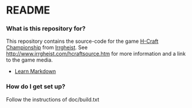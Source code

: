 # README #

### What is this repository for? ###

This repository contains the source-code for the game [H-Craft Championship](http://www.irrgheist.com/games.htm) from [Irrgheist](http://www.irrgheist.com).
See http://www.irrgheist.com/hcraftsource.htm for more information and a link to the game media.
* [Learn Markdown](https://bitbucket.org/tutorials/markdowndemo)

### How do I get set up? ###

Follow the instructions of doc/build.txt
